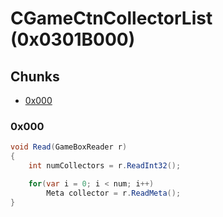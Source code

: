 ﻿# CGameCtnCollectorList (0x0301B000)

## Chunks

- [0x000](#0x000)

### 0x000

```cs
void Read(GameBoxReader r)
{
    int numCollectors = r.ReadInt32();

    for(var i = 0; i < num; i++)
        Meta collector = r.ReadMeta();
}
```